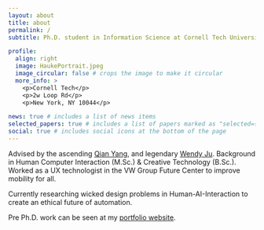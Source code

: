 ```yaml
---
layout: about
title: about
permalink: /
subtitle: Ph.D. student in Information Science at Cornell Tech University

profile:
  align: right
  image: HaukePortrait.jpeg
  image_circular: false # crops the image to make it circular
  more_info: >
    <p>Cornell Tech</p>
    <p>2w Loop Rd</p>
    <p>New York, NY 10044</p>

news: true # includes a list of news items
selected_papers: true # includes a list of papers marked as "selected={true}"
social: true # includes social icons at the bottom of the page
---
```



Advised by the ascending [Qian Yang](https://qianyang.co/), and legendary [Wendy Ju](https://tech.cornell.edu/people/wendy-ju/). 
Background in Human Computer Interaction (M.Sc.) & Creative Technology (B.Sc.). Worked as a UX technologist in the VW Group Future Center to improve mobility for all. 

Currently researching wicked design problems in Human-AI-Interaction to create an ethical future of automation. 

Pre Ph.D. work can be seen at my [portfolio website](https://haukesandhaus.de/).
